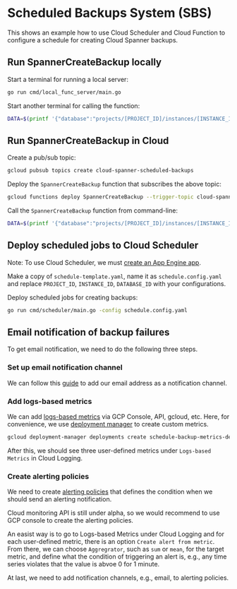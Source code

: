 # Scheduled Backups System (SBS)

This shows an example how to use Cloud Scheduler and Cloud Function to configure
a schedule for creating Cloud Spanner backups.

## Run SpannerCreateBackup locally

Start a terminal for running a local server:

```bash
go run cmd/local_func_server/main.go
```

Start another terminal for calling the function:

```bash
DATA=$(printf '{"database":"projects/[PROJECT_ID]/instances/[INSTANCE_ID]/databases/[DATABASE_ID]", "expire": "6h"}'|base64) && curl --data '{"data":"'$DATA'"}' localhost:8080
```

## Run SpannerCreateBackup in Cloud

Create a pub/sub topic: 

```bash
gcloud pubsub topics create cloud-spanner-scheduled-backups
```

Deploy the `SpannerCreateBackup` function that subscribes the above topic: 

```bash
gcloud functions deploy SpannerCreateBackup --trigger-topic cloud-spanner-scheduled-backups --runtime go113
```

Call the `SpannerCreateBackup` function from command-line:

```bash
DATA=$(printf '{"database":"projects/[PROJECT_ID]/instances/[INSTANCE_ID]/databases/[DATABASE_ID]", "expire": "6h"}'|base64) && gcloud functions call SpannerCreateBackup --data '{"data":"'$DATA'"}'
```

## Deploy scheduled jobs to Cloud Scheduler

Note: To use Cloud Scheduler, we must [create an App Engine app](https://cloud.google.com/scheduler/docs#supported_regions).

Make a copy of `schedule-template.yaml`, name it as `schedule.config.yaml` and
replace `PROJECT_ID`, `INSTANCE_ID`, `DATABASE_ID` with your configurations.

Deploy scheduled jobs for creating backups:

```bash
go run cmd/scheduler/main.go -config schedule.config.yaml
```

## Email notification of backup failures

To get email notification, we need to do the following three steps.

### Set up email notification channel

We can follow this [guide](https://cloud.google.com/monitoring/support/notification-options#email)
to add our email address as a notification channel.

### Add logs-based metrics

We can add [logs-based metrics](https://cloud.google.com/logging/docs/logs-based-metrics/)
via GCP Console, API, gcloud, etc. Here, for convenience, we use
[deployment manager](https://cloud.google.com/deployment-manager/docs/quickstart)
to create custom metrics.

```bash
gcloud deployment-manager deployments create schedule-backup-metrics-deployment --config resources.yaml
```

After this, we should see three user-defined metrics under `Logs-based Metrics`
in Cloud Logging.

### Create alerting policies

We need to create [alerting policies](https://cloud.google.com/monitoring/alerts)
that defines the condition when we should send an alerting notification.

Cloud monitoring API is still under alpha, so we would recommend to use GCP
console to create the alerting policies. 

An easist way is to go to Logs-based Metrics under Cloud Logging and for each
user-defined metric, there is an option `Create alert from metric`. From there, 
we can choose `Aggregrator`, such as `sum` or `mean`, for the target metric, and
define what the condition of triggering an alert is, e.g., any time series
violates that the value is abvoe 0 for 1 minute.

At last, we need to add notification channels, e.g., email, to alerting
policies.
